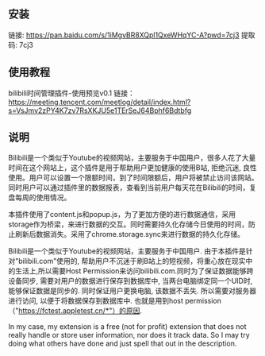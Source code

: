 ## 安装

链接: https://pan.baidu.com/s/1iMgvBR8XQpl1QxeWHqYC-A?pwd=7cj3 提取码: 7cj3

## 使用教程

bilibili时间管理插件-使用预览v0.1
链接：https://meeting.tencent.com/meetlog/detail/index.html?s=VsJmv2zPY4K7zv7RsXKJU5e1TErSeJ64Bphf6Bdtbfg

## 说明
Bilibili是一个类似于Youtube的视频网站，主要服务于中国用户，很多人花了大量时间在这个网站上，这个插件是用于帮助用户更加健康的使用B站, 拒绝沉迷, 良性使用。用户可以设置一个限额时间，到了时间限额后，用户将被禁止访问该网站。同时用户可以通过插件里的数据报表，查看到当前用户每天花在Bilibili的时间，复盘每周的使用情况。

本插件使用了content.js和popup.js，为了更加方便的进行数据通信，采用storage作为桥梁，来进行数据的交互。同时需要持久化存储今日使用的时间，防止刷新后数据消失。采用了chrome.storage.sync来进行数据的持久化存储。

Bilibili是一个类似于Youtube的视频网站，主要服务于中国用户. 由于本插件是针对"bilibili.com"使用的, 帮助用户不沉迷于刷B站上的短视频，将重心放在现实中的生活上,所以需要Host Permission来访问bilibili.com.同时为了保证数据能够跨设备同步, 需要对用户的数据进行保存到数据库中, 当两台电脑绑定同一个UID时,能够保证数据是同步的. 同时保证用户更换电脑, 该数据不丢失. 所以需要对服务器进行访问, 以便于将数据保存到数据库中. 也就是用到host permission（"https://fctest.appletest.cn/*"）的原因.


In my case, my extension is a free (not for profit) extension that does not really handle or store user information, nor does it track data. So I may try doing what others have done and just spell that out in the description.

